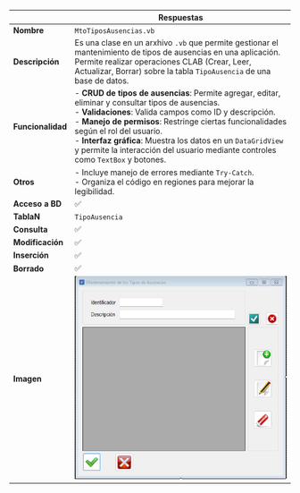 |                   | **Respuestas**                          |
|-------------------|-----------------------------------------|
| **Nombre**        | `MtoTiposAusencias.vb`                 |
| **Descripción**   | Es una clase en un arxhivo `.vb` que permite gestionar el mantenimiento de tipos de ausencias en una aplicación. Permite realizar operaciones CLAB (Crear, Leer, Actualizar, Borrar) sobre la tabla `TipoAusencia` de una base de datos.|
| **Funcionalidad** | - **CRUD de tipos de ausencias**: Permite agregar, editar, eliminar y consultar tipos de ausencias.<br>- **Validaciones**: Valida campos como ID y descripción.<br>- **Manejo de permisos**: Restringe ciertas funcionalidades según el rol del usuario.<br>- **Interfaz gráfica**: Muestra los datos en un `DataGridView` y permite la interacción del usuario mediante controles como `TextBox` y botones. |
| **Otros**         |- Incluye manejo de errores mediante `Try-Catch`.<br>- Organiza el código en regiones para mejorar la legibilidad. |
| **Acceso a BD**   | ✅                                      |
| **TablaN**        | `TipoAusencia`                         |
| **Consulta**      | ✅                                      |
| **Modificación**  | ✅                                      |
| **Inserción**     | ✅                                      |
| **Borrado**       | ✅                                      |
| **Imagen**        | ![Captura_de_pantalla](Capturas/MtoTiposAusencisas_Ventana.png)        |
